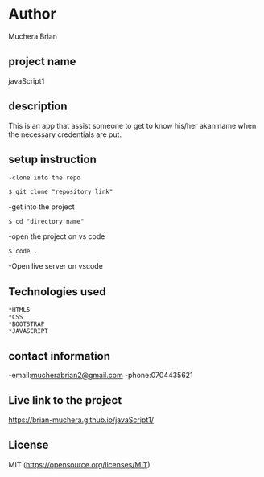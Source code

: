 # Author
 Muchera Brian

## project name
  javaScript1

## description
   This is an app that assist someone to get to know his/her akan name when the necessary credentials are put.

## setup instruction
    -clone into the repo
  ```
  $ git clone "repository link"
  ```
  -get into the project
  ```
  $ cd "directory name"
  ```
  -open the project on vs code
  ```
  $ code .
  ```
  -Open live server on vscode

## Technologies used
    *HTML5
    *CSS
    *BOOTSTRAP
    *JAVASCRIPT

## contact information
   -email:mucherabrian2@gmail.com
   -phone:0704435621

## Live link to the project
  https://brian-muchera.github.io/javaScript1/

## License
 MIT (https://opensource.org/licenses/MIT)     

  